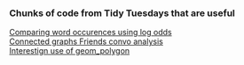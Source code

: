 ### Chunks of code from Tidy Tuesdays that are useful

[Comparing word occurences using log odds](https://gist.github.com/juliasilge/76086c707db0b471bf92d05c6d8447a5#file-song_lyrics_log_odds-md)    
[Connected graphs Friends convo analysis](https://github.com/loreabad6/TidyTuesday/blob/master/R/2020/week_37.Rmd)  
[Interestign use of geom_polygon](https://github.com/gkaramanis/tidytuesday/blob/master/2020/2020-week08/food-consumption.R)  

